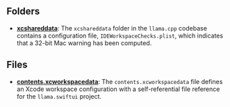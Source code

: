 ## Folders
- **[xcshareddata](project.xcworkspace/xcshareddata.driver.md)**: The `xcshareddata` folder in the `llama.cpp` codebase contains a configuration file, `IDEWorkspaceChecks.plist`, which indicates that a 32-bit Mac warning has been computed.

## Files
- **[contents.xcworkspacedata](project.xcworkspace/contents.xcworkspacedata.driver.md)**: The `contents.xcworkspacedata` file defines an Xcode workspace configuration with a self-referential file reference for the `llama.swiftui` project.

